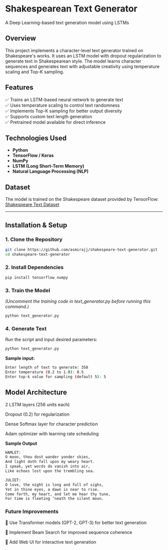 # Shakespearean Text Generator  
A Deep Learning-based text generation model using LSTMs  

## Overview  
This project implements a character-level text generator trained on Shakespeare's works. It uses an LSTM model with dropout regularization to generate text in Shakespearean style. The model learns character sequences and generates text with adjustable creativity using temperature scaling and Top-K sampling.  

## Features  
✅ Trains an LSTM-based neural network to generate text  
✅ Uses temperature scaling to control text randomness  
✅ Implements Top-K sampling for better output diversity  
✅ Supports custom text length generation  
✅ Pretrained model available for direct inference  

## Technologies Used  
- **Python**  
- **TensorFlow / Keras**  
- **NumPy**  
- **LSTM (Long Short-Term Memory)**  
- **Natural Language Processing (NLP)**  

## Dataset  
The model is trained on the Shakespeare dataset provided by TensorFlow:  
[Shakespeare Text Dataset](https://storage.googleapis.com/download.tensorflow.org/data/shakespeare.txt)  

---

## Installation & Setup  

### **1️. Clone the Repository**  
```bash
git clone https://github.com/asmirajj/shakespeare-text-generator.git
cd shakespeare-text-generator
```

### **2️. Install Dependencies**
```bash
pip install tensorflow numpy
```

### **3️. Train the Model**
*(Uncomment the training code in text_generator.py before running this command.)*
```bash
python text_generator.py
```

### **4️. Generate Text**
Run the script and input desired parameters:
```bash
python text_generator.py
```

**Sample input:**

```bash
Enter length of text to generate: 350
Enter temperature (0.2 to 1.0): 0.5
Enter top-k value for sampling (default 5): 5
```

## Model Architecture

2 LSTM layers (256 units each)

Dropout (0.2) for regularization

Dense Softmax layer for character prediction

Adam optimizer with learning rate scheduling

**Sample Output**
```txt
HAMLET:  
O moon, thou dost wander yonder skies,  
And light doth fall upon my weary heart.  
I speak, yet words do vanish into air,  
Like echoes lost upon the trembling sea.  

JULIET:  
O love, the night is long and full of sighs,  
Yet in thine eyes, a dawn is near to rise.  
Come forth, my heart, and let me hear thy tune,  
For time is fleeting ‘neath the silent moon.
```

### **Future Improvements**

🔹 Use Transformer models (GPT-2, GPT-3) for better text generation

🔹 Implement Beam Search for improved sequence coherence

🔹 Add Web UI for interactive text generation

